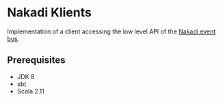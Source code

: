 Nakadi Klients
==============

Implementation of a client accessing the low level API of the [Nakadi event bus](https://github.com/zalando/nakadi).

<!-- Note: Currently the link you give above defaults to 'nakadi-jvm' branch, which is not what this code
        works against. AKa270116
-->

## Prerequisites
- JDK 8
- sbt
- Scala 2.11

<!-- Note: Listing Scala above is not really necessary: sbt downloads it for itself.
-->
